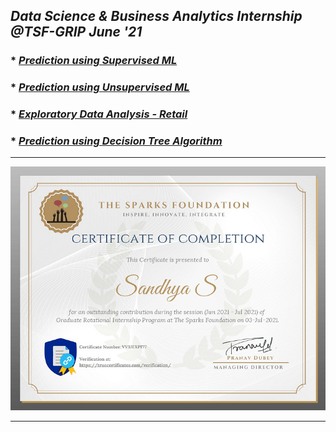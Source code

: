 ## _Data Science &amp; Business Analytics Internship @TSF-GRIP June '21_

### * _[Prediction using Supervised ML](https://github.com/sansuthi/Data-Science-The-Sparks-Foundation/blob/main/TASK%20%231/Task1%20Description.md)_
### * _[Prediction using Unsupervised ML](https://github.com/sansuthi/Data-Science-The-Sparks-Foundation/blob/main/TASK%20%232/Task2%20Description.md)_
### * _[Exploratory Data Analysis - Retail](https://github.com/sansuthi/Data-Science-The-Sparks-Foundation/blob/main/TASK%20%233/Task3%20Description.md)_
### * _[Prediction using Decision Tree Algorithm](https://github.com/sansuthi/Data-Science-The-Sparks-Foundation/blob/main/TASK%20%236/Task6%20Description.md)_
---
![](certificate.png)

---
